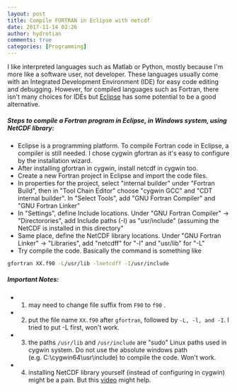 ```yaml
---
layout: post
title: Compile FORTRAN in Eclipse with netcdf
date: 2017-11-14 02:26
author: hydrotian
comments: true
categories: [Programming]
---
```

I like interpreted languages such as Matlab or Python, mostly because I'm more like a software user, not developer. These languages usually come with an Integrated Development Environment (IDE) for easy code editing and debugging. However, for compiled languages such as Fortran, there isn't many choices for IDEs but [Eclipse](https://www.eclipse.org/) has some potential to be a good alternative.

##### Steps to compile a Fortran program in Eclipse, in Windows system, using NetCDF library:
- Eclipse is a programming platform. To compile Fortran code in Eclipse, a compiler is still needed. I chose cygwin gfortran as it's easy to configure by the installation wizard.
- After installing gfortran in cygwin, install netcdf in cygwin too.
- Create a new Fortran project in Eclipse and import the code files.
- In properties for the project, select "internal builder" under "Fortran Build", then in "Tool Chain Editor" choose "cygwin GCC" and "CDT internal builder". In "Select Tools", add "GNU Fortran Compiler" and "GNU Fortran Linker"
- In "Settings", define Include locations. Under "GNU Fortran Compiler" -&gt; "Directorories", add Include paths (-I) as "usr/include" (assuming the NetCDF is installed in this directory"
- Same place, define the NetCDF library locations. Under "GNU Fortran Linker" -&gt; "Libraries", add "netcdff" for "-l" and "usr/lib" for "-L"
- Try compile the code. Basically the command is something like

```bash
gfortran XX.f90 -L/usr/lib -lnetcdff -I/usr/include
```
##### Important Notes:
- 1) may need to change file suffix from `F90` to `f90` .
- 2) put the file name `XX.f90` after `gfortran`, followed by `-L, -l, and -I`. I tried to put -L first, won't work.
- 3) the paths `/usr/lib` and `/usr/include` are "sudo" Linux paths used in cygwin system. Do not use the absolute windows path (e.g. C:\cygwin64\usr\include) to compile the code. Won't work.
- 4) installing NetCDF library yourself (instead of configuring in cygwin) might be a pain. But this [video](https://www.youtube.com/watch?v=psK7wdBo_SU) might help.